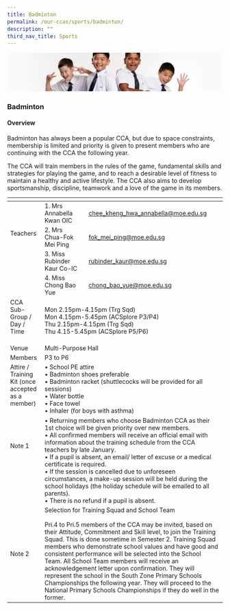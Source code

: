 ```yaml
---
title: Badminton
permalink: /our-ccas/sports/badminton/
description: ""
third_nav_title: Sports
---
```

![](/images/Sub-banner2.jpg)

### Badminton

#### Overview

  

Badminton has always been a popular CCA, but due to space constraints, membership is limited and priority is given to present members who are continuing with the CCA the following year. &nbsp;

The CCA will train members in the rules of the game, fundamental skills and strategies for playing the game, and to reach a desirable level of fitness to maintain a healthy and active lifestyle. The CCA also aims to develop sportsmanship, discipline, teamwork and a love of the game in its members.

<table><thead><tr><th></th><th></th><th></th></tr></thead><tbody><tr><td rowspan="3">Teachers<br><br></td><td>1. Mrs Annabella Kwan OIC</td><td><a href="mailto:chee_kheng_hwa_annabella@moe.edu.sg">chee_kheng_hwa_annabella@moe.edu.sg</a></td></tr><tr><td>2. Mrs Chua-Fok Mei Ping</td><td><a href="mailto:fok_mei_ping@moe.edu.sg">fok_mei_ping@moe.edu.sg</a></td></tr><tr><td>3. Miss Rubinder Kaur Co-IC</td><td><a href="mailto:rubinder_kaur@moe.edu.sg">rubinder_kaur@moe.edu.sg</a></td></tr><tr><td></td><td>4. Miss Chong Bao Yue</td><td><a href="mailto:chong_bao_yue@moe.edu.sg">chong_bao_yue@moe.edu.sg</a></td></tr><tr><td>CCA Sub-Group /<br>Day / Time<br> <br></td><td colspan="2">Mon 2.15pm-4.15pm (Trg Sqd)<br>Mon 4.15pm-5.45pm (ACSplore P3/P4)<br>Thu 2.15pm-4.15pm (Trg Sqd)<br>Thu 4.15-5.45pm (ACSplore P5/P6) </td></tr><tr><td>Venue</td><td colspan="2">Multi-Purpose Hall</td></tr><tr><td>Members</td><td colspan="2">P3 to P6</td></tr><tr><td>Attire / Training Kit (once accepted as a member)<br><br></td><td colspan="2">• School PE attire<br>• Badminton shoes preferable<br>• Badminton racket (shuttlecocks will be provided for all sessions)<br>• Water bottle<br>• Face towel<br>• Inhaler (for boys with asthma) <br></td></tr><tr><td>Note 1<br><br><br><br><br></td><td colspan="2">• Returning members who choose Badminton CCA as their 1st choice will be given priority over new members.<br>• All confirmed members will receive an official email with information about the training schedule from the CCA teachers by late January.<br>• If a pupil is absent, an email/ letter of excuse or a medical certificate is required.<br>• If the session is cancelled due to unforeseen circumstances, a make-up session will be held during the school holidays (the holiday schedule will be emailed to all parents).<br>• There is no refund if a pupil is absent.</td></tr><tr><td>Note 2<br></td><td colspan="2">Selection for Training Squad and School Team<br><br>Pri.4 to Pri.5 members of the CCA may be invited, based on their Attitude, Commitment and Skill level, to join the Training Squad. This is done sometime in Semester 2. Training Squad members who demonstrate school values and have good and consistent performance will be selected into the School Team. All School Team members will receive an acknowledgement letter upon confirmation. They will represent the school in the South Zone Primary Schools Championships the following year. They will proceed to the National Primary Schools Championships if they do well in the former.</td></tr></tbody></table>